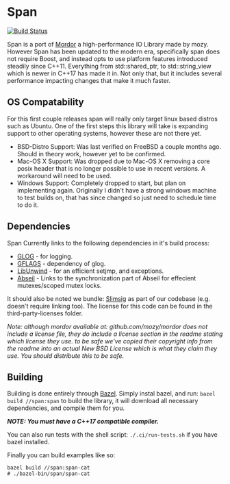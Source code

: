 # Span #

[![Build Status](https://dev.azure.com/ecoan/ecoan/_apis/build/status/SecurityInsanity.Span)](https://dev.azure.com/ecoan/ecoan/_build/latest?definitionId=2)

Span is a port of [Mordor](https://github.com/mozy/mordor) a high-performance
IO Library made by mozy. However Span has been updated to the modern era,
specifically span does not require Boost, and instead opts to use platform
features introduced steadily since C++11. Everything from std::shared_ptr, to
std::string_view which is newer in C++17 has made it in. Not only that, but
it includes several performance impacting changes that make it much faster.

## OS Compatability ##

For this first couple releases span will really only target linux based distros
such as Ubuntu. One of the first steps this library will take is expanding
support to other operating systems, however these are not there yet.

  * BSD-Distro Support: Was last verified on FreeBSD a couple months ago.
    Should in theory work, however yet to be confirmed.
  * Mac-OS X Support: Was dropped due to Mac-OS X removing a core posix header
    that is no longer possible to use in recent versions. A workaround will
    need to be used.
  * Windows Support: Completely dropped to start, but plan on implementing
    again. Originally I didn't have a strong windows machine to test builds
    on, that has since changed so just need to schedule time to do it.

## Dependencies ##

Span Currently links to the following dependencies in it's build process:

  * [GLOG](https://github.com/google/glog) - for logging.
  * [GFLAGS](https://github.com/gflags/gflags) - dependency of glog.
  * [LibUnwind](https://www.nongnu.org/libunwind/) - for an efficient setjmp,
    and exceptions.
  * [Abseil](https://abseil.io/) - Links to the synchronization part of Abseil
    for effecient mutexes/scoped mutex locks.

It should also be noted we bundle: [Slimsig](https://github.com/ilsken/slimsig)
as part of our codebase (e.g. doesn't require linking too). The license for
this code can be found in the third-party-licenses folder.

_Note: although mordor available at: github.com/mozy/mordor does not include a
license file, they do include a license section in the readme stating which
license they use. to be safe we've copied their copyright info from the readme
into an actual New BSD License which is what they claim they use. You should
distribute this to be safe._

## Building ##

Building is done entirely through [Bazel](https://bazel.build/). Simply instal
bazel, and run: `bazel build //span:span` to build the library, it will
download all necessary dependencies, and compile them for you.

***NOTE: You must have a C++17 compatible compiler.***

You can also run tests with the shell script: `./.ci/run-tests.sh` if you have
bazel installed.

Finally you can build examples like so:

  ```
  bazel build //span:span-cat
  # ./bazel-bin/span/span-cat
  ```
